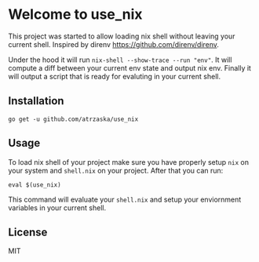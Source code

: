# Welcome to use_nix

This project was started to allow loading nix shell without leaving your current shell. Inspired by direnv https://github.com/direnv/direnv.

Under the hood it will run `nix-shell --show-trace --run "env"`. It will compute a diff between your current env state and output nix env. Finally it will output a script that is ready for evaluting in your current shell.

## Installation

    go get -u github.com/atrzaska/use_nix

## Usage

To load nix shell of your project make sure you have properly setup `nix` on your system and `shell.nix` on your project. After that you can run:

    eval $(use_nix)

This command will evaluate your `shell.nix` and setup your enviornment variables in your current shell.

## License

MIT
